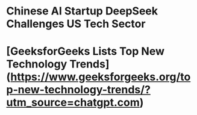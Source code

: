 # Chinese AI Startup DeepSeek Challenges US Tech Sector
# [GeeksforGeeks Lists Top New Technology Trends] (https://www.geeksforgeeks.org/top-new-technology-trends/?utm_source=chatgpt.com)
